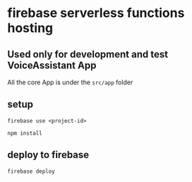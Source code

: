 # firebase serverless functions hosting

## Used only for development and test VoiceAssistant App

All the core App is under the `src/app` folder

## setup

```firebase use <project-id>```

```npm install```

## deploy to firebase

```firebase deploy```